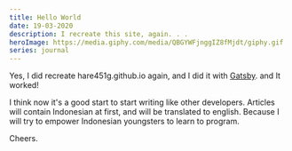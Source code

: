 ```yaml
---
title: Hello World
date: 19-03-2020
description: I recreate this site, again. . .
heroImage: https://media.giphy.com/media/QBGYWFjnggIZ8fMjdt/giphy.gif
series: journal
---
```


Yes, I did recreate hare451g.github.io again, and I did it with [Gatsby](https://www.gatsbyjs.org/). and It worked!

I think now it's a good start to start writing like other developers. Articles will contain Indonesian at first, and will be translated to english. Because I will try to empower Indonesian youngsters to learn to program.

Cheers.
